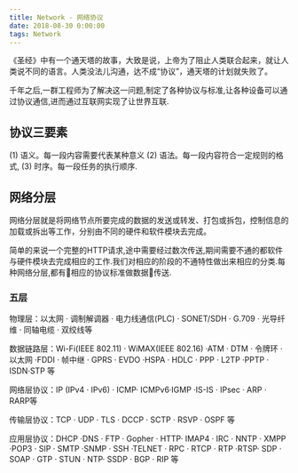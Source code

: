 ```yaml
---
title: Network - 网络协议
date: 2018-08-30 0:00:00
tags: Network
---
```

《圣经》中有一个通天塔的故事，大致是说，上帝为了阻止人类联合起来，就让人类说不同的语言。人类没法儿沟通，达不成“协议”，通天塔的计划就失败了。

千年之后,一群工程师为了解决这一问题,制定了各种协议与标准,让各种设备可以通过协议通信,进而通过互联网实现了让世界互联.


## 协议三要素

(1) 语义。每一段内容需要代表某种意义
(2) 语法。每一段内容符合一定规则的格式,
(3) 时序。每一段任务的执行顺序.

## 网络分层

网络分层就是将网络节点所要完成的数据的发送或转发、打包或拆包，控制信息的加载或拆出等工作，分别由不同的硬件和软件模块去完成。

简单的来说一个完整的HTTP请求,途中需要经过数次传送,期间需要不通的都软件与硬件模块去完成相应的工作.我们对相应的阶段的不通特性做出来相应的分类.每种网络分层,都有相应的协议标准做数据传送.

### 五层
物理层：以太网 · 调制解调器 · 电力线通信(PLC) · SONET/SDH · G.709 · 光导纤维 · 同轴电缆 · 双绞线等

数据链路层：Wi-Fi(IEEE 802.11) · WiMAX(IEEE 802.16) ·ATM · DTM · 令牌环 · 以太网 ·FDDI · 帧中继 · GPRS · EVDO ·HSPA · HDLC · PPP · L2TP ·PPTP · ISDN·STP 等

网络层协议：IP (IPv4 · IPv6) · ICMP· ICMPv6·IGMP ·IS-IS · IPsec · ARP · RARP等

传输层协议：TCP · UDP · TLS · DCCP · SCTP · RSVP · OSPF 等

应用层协议：DHCP ·DNS · FTP · Gopher · HTTP· IMAP4 · IRC · NNTP · XMPP ·POP3 · SIP · SMTP ·SNMP · SSH ·TELNET · RPC · RTCP · RTP ·RTSP· SDP · SOAP · GTP · STUN · NTP· SSDP · BGP · RIP 等